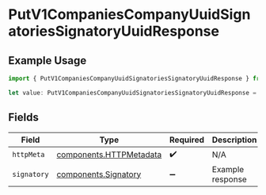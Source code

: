 # PutV1CompaniesCompanyUuidSignatoriesSignatoryUuidResponse

## Example Usage

```typescript
import { PutV1CompaniesCompanyUuidSignatoriesSignatoryUuidResponse } from "@gusto/embedded-api/models/operations/putv1companiescompanyuuidsignatoriessignatoryuuid.js";

let value: PutV1CompaniesCompanyUuidSignatoriesSignatoryUuidResponse = {};
```

## Fields

| Field                                                              | Type                                                               | Required                                                           | Description                                                        |
| ------------------------------------------------------------------ | ------------------------------------------------------------------ | ------------------------------------------------------------------ | ------------------------------------------------------------------ |
| `httpMeta`                                                         | [components.HTTPMetadata](../../models/components/httpmetadata.md) | :heavy_check_mark:                                                 | N/A                                                                |
| `signatory`                                                        | [components.Signatory](../../models/components/signatory.md)       | :heavy_minus_sign:                                                 | Example response                                                   |